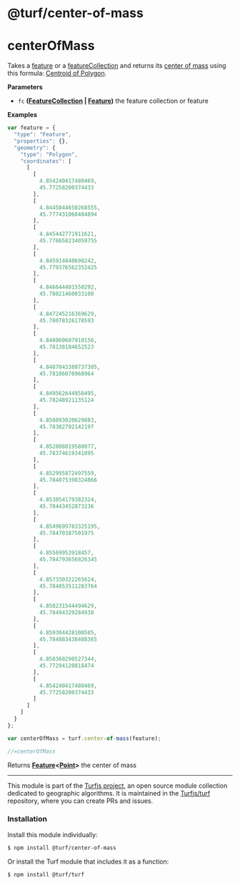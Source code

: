 # @turf/center-of-mass

# centerOfMass

Takes a [feature](http://geojson.org/geojson-spec.html#feature-objects)
or a [featureCollection](http://geojson.org/geojson-spec.html#feature-collection-objects)
and returns its [center of mass](https://en.wikipedia.org/wiki/Center_of_mass)
using this formula: [Centroid of Polygon](https://en.wikipedia.org/wiki/Centroid#Centroid_of_polygon).

**Parameters**

-   `fc` **([FeatureCollection](http://geojson.org/geojson-spec.html#feature-collection-objects) \| [Feature](http://geojson.org/geojson-spec.html#feature-objects))** the feature collection or feature

**Examples**

```javascript
var feature = {
  "type": "Feature",
  "properties": {},
  "geometry": {
    "type": "Polygon",
    "coordinates": [
      [
        [
          4.854240417480469,
          45.77258200374433
        ],
        [
          4.8445844650268555,
          45.777431068484894
        ],
        [
          4.845442771911621,
          45.778658234059755
        ],
        [
          4.845914840698242,
          45.779376562352425
        ],
        [
          4.846644401550292,
          45.78021460033108
        ],
        [
          4.847245216369629,
          45.78078326178593
        ],
        [
          4.848060607910156,
          45.78138184652523
        ],
        [
          4.8487043380737305,
          45.78186070968964
        ],
        [
          4.849562644958495,
          45.78248921135124
        ],
        [
          4.850893020629883,
          45.78302792142197
        ],
        [
          4.852008819580077,
          45.78374619341895
        ],
        [
          4.852995872497559,
          45.784075398324866
        ],
        [
          4.853854179382324,
          45.78443452873236
        ],
        [
          4.8549699783325195,
          45.78470387501975
        ],
        [
          4.85569953918457,
          45.784793656826345
        ],
        [
          4.857330322265624,
          45.784853511283764
        ],
        [
          4.858231544494629,
          45.78494329284938
        ],
        [
          4.859304428100585,
          45.784883438488365
        ],
        [
          4.858360290527344,
          45.77294120818474
        ],
        [
          4.854240417480469,
          45.77258200374433
        ]
      ]
    ]
  }
};

var centerOfMass = turf.center-of-mass(feature);

//=centerOfMass
```

Returns **[Feature](http://geojson.org/geojson-spec.html#feature-objects)&lt;[Point](http://geojson.org/geojson-spec.html#point)>** the center of mass

<!-- This file is automatically generated. Please don't edit it directly:
if you find an error, edit the source file (likely index.js), and re-run
./scripts/generate-readmes in the turf project. -->

---

This module is part of the [Turfjs project](http://turfjs.org/), an open source
module collection dedicated to geographic algorithms. It is maintained in the
[Turfjs/turf](https://github.com/Turfjs/turf) repository, where you can create
PRs and issues.

### Installation

Install this module individually:

```sh
$ npm install @turf/center-of-mass
```

Or install the Turf module that includes it as a function:

```sh
$ npm install @turf/turf
```
